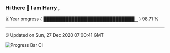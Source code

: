 ### Hi there 👋 I am Harry , 

⏳ Year progress { █████████████████████████████▁ } 98.71 %

---

⏰ Updated on Sun, 27 Dec 2020 07:00:41 GMT

![Progress Bar CI](https://github.com/duykhang68/duykhang68/workflows/Progress%20Bar%20CI/badge.svg)
